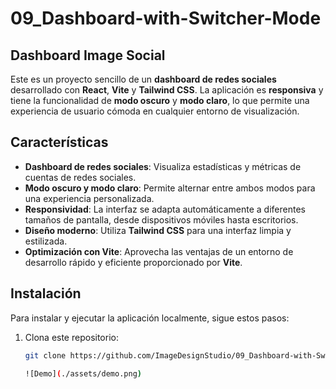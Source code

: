 # 09_Dashboard-with-Switcher-Mode

## Dashboard Image Social

Este es un proyecto sencillo de un **dashboard de redes sociales** desarrollado con **React**, **Vite** y **Tailwind CSS**. La aplicación es **responsiva** y tiene la funcionalidad de **modo oscuro** y **modo claro**, lo que permite una experiencia de usuario cómoda en cualquier entorno de visualización.

## Características

- **Dashboard de redes sociales**: Visualiza estadísticas y métricas de cuentas de redes sociales.
- **Modo oscuro y modo claro**: Permite alternar entre ambos modos para una experiencia personalizada.
- **Responsividad**: La interfaz se adapta automáticamente a diferentes tamaños de pantalla, desde dispositivos móviles hasta escritorios.
- **Diseño moderno**: Utiliza **Tailwind CSS** para una interfaz limpia y estilizada.
- **Optimización con Vite**: Aprovecha las ventajas de un entorno de desarrollo rápido y eficiente proporcionado por **Vite**.

## Instalación

Para instalar y ejecutar la aplicación localmente, sigue estos pasos:

1. Clona este repositorio:

   ```bash
   git clone https://github.com/ImageDesignStudio/09_Dashboard-with-Switcher-Mode.git

   ![Demo](./assets/demo.png)
